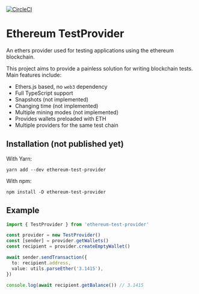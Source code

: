 [![CircleCI](https://circleci.com/gh/sz-piotr/ethereum-test-provider.svg?style=svg)](https://circleci.com/gh/sz-piotr/ethereum-test-provider)

# Ethereum TestProvider

An ethers provider used for testing applications using the ethereum blockchain.

This project aims to provide a painless solution for writing blockchain tests.
Main features include:

- Ethers.js based, no `web3` dependency
- Full TypeScript support
- Snapshots (not implemented)
- Changing time (not implemented)
- Multiple mining modes (not implemented)
- Provides wallets preloaded with ETH
- Multiple providers for the same test chain

## Installation (not published yet)

With Yarn:
```
yarn add --dev ethereum-test-provider
```

With npm:
```
npm install -D ethereum-test-provider
```

## Example

```typescript
import { TestProvider } from 'ethereum-test-provider'

const provider = new TestProvider()
const [sender] = provider.getWallets()
const recipient = provider.createEmptyWallet()

await sender.sendTransaction({
  to: recipient.address,
  value: utils.parseEther('3.1415'),
})

console.log(await recipient.getBalance()) // 3.1415
```
